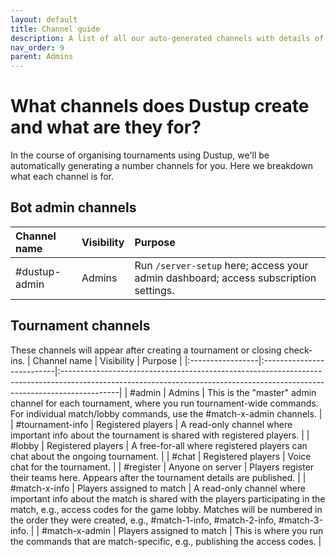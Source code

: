 ```yaml
---
layout: default
title: Channel guide
description: A list of all our auto-generated channels with details of what you'll be using them for
nav_order: 9
parent: Admins
---
```


# What channels does Dustup create and what are they for?

In the course of organising tournaments using Dustup, we'll be automatically generating a number channels for you. Here we breakdown what each channel is for.
 
## Bot admin channels

| Channel name  | Visibility | Purpose                                                                              |
|:--------------|:-----------|:-------------------------------------------------------------------------------------|
| #dustup-admin | Admins     | Run `/server-setup` here; access your admin dashboard; access subscription settings. |
 
## Tournament channels

These channels will appear after creating a tournament or closing check-ins.
| Channel name     | Visibility                | Purpose                                                                                                                                                                   |
|:-----------------|:--------------------------|:--------------------------------------------------------------------------------------------------------------------------------------------------------------------------|
| #admin           | Admins                    | This is the "master" admin channel for each tournament, where you run tournament-wide commands. For individual match/lobby commands, use the #match-x-admin channels.     |
| #tournament-info | Registered players        | A read-only channel where important info about the tournament is shared with registered players.                                                                          |
| #lobby           | Registered players        | A free-for-all where registered players can chat about the ongoing tournament.                                                                                            |
| #chat            | Registered players        | Voice chat for the tournament.                                                                                                                                            |
| #register        | Anyone on server          | Players register their teams here. Appears after the tournament details are published.                                                                                    |
| #match-x-info    | Players assigned to match | A read-only channel where important info about the match is shared with the players participating in the match, e.g., access codes for the game lobby. Matches will be numbered in the order they were created, e.g., #match-1-info, #match-2-info, #match-3-info. |
| #match-x-admin   | Players assigned to match | This is where you run the commands that are match-specific, e.g., publishing the access codes.                                                                            |
 
